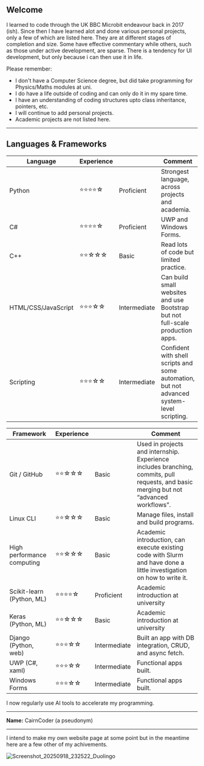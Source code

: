 ## Welcome

I learned to code through the UK BBC Microbit endeavour back in 2017 (ish). Since then I have learned alot and done various personal projects, only a few of which are listed here. They are at different stages of completion and size. Some have effective commentary while others, such as those under active development, are sparse. There is a tendency for UI development, but only because i can then use it in life.

Please remember:
- I don't have a Computer Science degree, but did take programming for Physics/Maths modules at uni.
- I do have a life outside of coding and can only do it in my spare time.
- I have an understanding of coding structures upto class inheritance, pointers, etc.
- I will continue to add personal projects.
- Academic projects are not listed here.

---

## Languages & Frameworks

| Language | Experience || Comment |
|---------|---------|---------|---------|
| Python              | ⭐⭐⭐⭐☆ | Proficient   | Strongest language, across projects and academia. |
| C#                  | ⭐⭐⭐⭐☆ | Proficient   | UWP and Windows Forms. |
| C++                 | ⭐⭐☆☆☆   | Basic        | Read lots of code but limited practice. |
| HTML/CSS/JavaScript | ⭐⭐⭐☆☆  | Intermediate | Can build small websites and use Bootstrap but not full-scale production apps. |
| Scripting           | ⭐⭐⭐☆☆  | Intermediate | Confident with shell scripts and some automation, but not advanced system-level scripting. |

| Framework | Experience || Comment |
|---------|---------|---------|---------|
| Git / GitHub              | ⭐⭐☆☆☆  | Basic        | Used in projects and internship. Experience includes branching, commits, pull requests, and basic merging but not “advanced workflows”. |
| Linux CLI                 | ⭐⭐☆☆☆  | Basic        | Manage files, install and build programs. |
| High performance computing | ⭐⭐☆☆☆  | Basic        | Academic introduction, can execute existing code with Slurm and have done a little investigation on how to write it. |
| Scikit-learn (Python, ML) | ⭐⭐⭐⭐☆ | Proficient  | Academic introduction at university |
| Keras (Python, ML)        | ⭐⭐☆☆☆  | Basic        | Academic introduction at university |
| Django (Python, web)      | ⭐⭐⭐☆☆ | Intermediate | Built an app with DB integration, CRUD, and async fetch. |
| UWP (C#, xaml)            | ⭐⭐⭐☆☆ | Intermediate | Functional apps built. |
| Windows Forms             | ⭐⭐⭐☆☆ | Intermediate | Functional apps built.|

I now regularly use AI tools to accelerate my programming.

---

**Name:** CairnCoder (a pseudonym)


---

I intend to make my own website page at some point but in the meantime here are a few other of my achivements.


![Screenshot_20250918_232522_Duolingo](https://github.com/user-attachments/assets/52a97a26-eaae-4a3a-9b7d-b5be21f4be0d)
